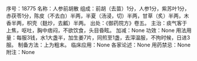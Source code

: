 序号：18775
名称：人参前胡散
组成：前胡（去苗）1分，人参1分，紫苏叶1分，赤茯苓1分，陈皮（不去白）半两，半夏（汤浸，切）半两，甘草（炙）半两，木香半两，枳壳（麸炒，去瓤）半两。
出处：《御药院方》卷五。
主治：痰气客于上焦，呕吐，胸中痞闷，不欲饮食，头目昏眩。
加减：None
功效：None
用法用量：每服3钱，水1大盏半，加生姜7片，同煎至1盏，去滓温服，不拘时候，日进3服。
制备方法：上为粗末。
临床应用：None
各家论述：None
用药禁忌：None
附注：None
